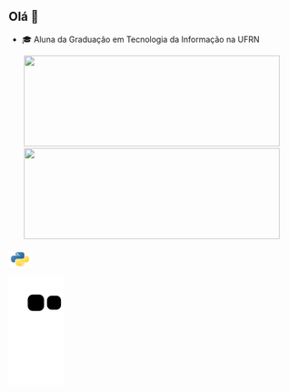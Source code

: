 ## Olá 👋

- 🎓 Aluna da Graduação em Tecnologia da Informação na UFRN

 <div align="center">
  <a href="https://github.com/Jady-Lima">
  <img height="160em" width="450em" src="https://github-readme-stats.vercel.app/api?username=Jady-Lima&show_icons=true&theme=dracula&include_all_commits=true&count_private=true"/>
  <img height="160em" width="450em" src="https://github-readme-stats.vercel.app/api/top-langs/?username=Jady-Lima&layout=compact&langs_count=7&theme=dracula"/>
</div>

<div style="display: inline_block"><br>
 <!--
  <img align="center" alt="Rafa-Js" height="30" width="40" src="https://raw.githubusercontent.com/devicons/devicon/master/icons/javascript/javascript-plain.svg">
  <img align="center" alt="Rafa-HTML" height="30" width="40" src="https://raw.githubusercontent.com/devicons/devicon/master/icons/html5/html5-original.svg">
  <img align="center" alt="Rafa-CSS" height="30" width="40" src="https://raw.githubusercontent.com/devicons/devicon/master/icons/css3/css3-original.svg">
 -->
  <img align="center" alt="Rafa-Python" height="30" width="40" src="https://raw.githubusercontent.com/devicons/devicon/master/icons/python/python-original.svg">
</div>

![Snake animation](https://github.com/Jady-Lima/Jady-Lima/blob/output/github-contribution-grid-snake.svg)
 
